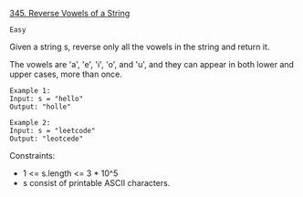 [345. Reverse Vowels of a String](https://leetcode.com/problems/reverse-vowels-of-a-string/)

`Easy`

Given a string s, reverse only all the vowels in the string and return it.

The vowels are 'a', 'e', 'i', 'o', and 'u', and they can appear in both lower and upper cases, more than once.

```
Example 1:
Input: s = "hello"
Output: "holle"

Example 2:
Input: s = "leetcode"
Output: "leotcede"
```

Constraints:

- 1 <= s.length <= 3 * 10^5
- s consist of printable ASCII characters.

